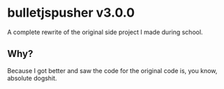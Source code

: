 # bulletjspusher v3.0.0
A complete rewrite of the original side project I made during school.

## Why?
Because I got better and saw the code for the original code is, you know, absolute dogshit.